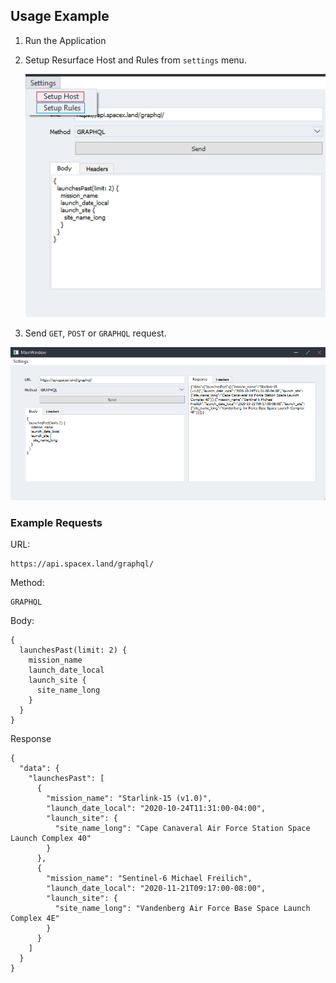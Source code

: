 ## Usage Example

1. Run the Application

2. Setup Resurface Host and Rules from `settings` menu.

   ![](./examples/ex_2.png)

3. Send `GET`, `POST` or `GRAPHQL` request.

![](./examples/ex_1.png)

### Example Requests

URL:

```
https://api.spacex.land/graphql/
```

Method:

```
GRAPHQL
```

Body:

```
{
  launchesPast(limit: 2) {
    mission_name
    launch_date_local
    launch_site {
      site_name_long
    }
  }
}

```

Response

```
{
  "data": {
    "launchesPast": [
      {
        "mission_name": "Starlink-15 (v1.0)",
        "launch_date_local": "2020-10-24T11:31:00-04:00",
        "launch_site": {
          "site_name_long": "Cape Canaveral Air Force Station Space Launch Complex 40"
        }
      },
      {
        "mission_name": "Sentinel-6 Michael Freilich",
        "launch_date_local": "2020-11-21T09:17:00-08:00",
        "launch_site": {
          "site_name_long": "Vandenberg Air Force Base Space Launch Complex 4E"
        }
      }
    ]
  }
}
```
